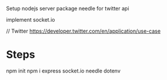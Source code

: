 Setup
nodejs server 
package needle for twitter api

implement socket.io

// Twitter
https://developer.twitter.com/en/application/use-case


# Steps 
npm init
npm i express socket.io needle dotenv